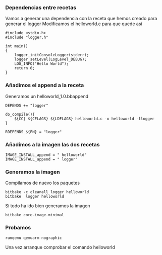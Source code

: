 ### Dependencias entre recetas

Vamos a generar una dependencia con la receta que hemos creado para generar el logger
Modificamos el helloworld.c para que quede así

	#include <stdio.h>
	#include "logger.h"

	int main()
	{
	    logger_initConsoleLogger(stderr);
	    logger_setLevel(LogLevel_DEBUG);
	    LOG_INFO("Hello World");
	    return 0;
	}


### Añadimos el append a la receta

Generamos un helloworld_1.0.bbappend

	DEPENDS += "logger"

	do_compile(){
	    ${CC} ${CFLAGS} ${LDFLAGS} helloworld.c -o helloworld -llogger
	}

	RDEPENDS_${PN} = "logger"

### Añadimos a la imagen las dos recetas

	IMAGE_INSTALL_append = " helloworld"
	IMAGE_INSTALL_append = " logger"
	
### Generamos la imagen

Compilamos de nuevo los paquetes

	bitbake -c cleanall logger helloworld
	bitbake  logger helloworld
	
Si todo ha ido bien generamos la imagen

	bitbake core-image-minimal
	
### Probamos 

	runqemu qemuarm nographic
	
Una vez arranque comprobar el comando helloworld
